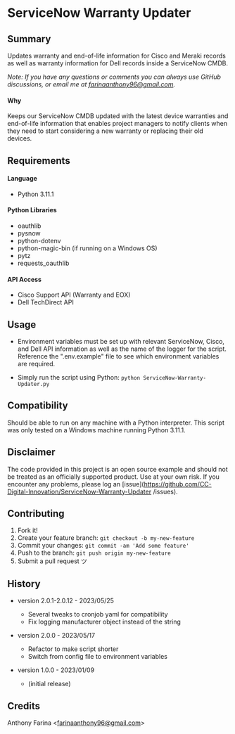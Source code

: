 # ServiceNow Warranty Updater

## Summary
Updates warranty and end-of-life information for Cisco and Meraki records as 
well as warranty information for Dell records inside a ServiceNow CMDB.

_Note: If you have any questions or comments you can always use GitHub
discussions, or email me at farinaanthony96@gmail.com._

#### Why
Keeps our ServiceNow CMDB updated with the latest device warranties and 
end-of-life information that enables project managers to notify clients when
they need to start considering a new warranty or replacing their old devices.

## Requirements

#### Language
- Python 3.11.1

#### Python Libraries
- oauthlib
- pysnow
- python-dotenv
- python-magic-bin (if running on a Windows OS)
- pytz
- requests_oauthlib

#### API Access
- Cisco Support API (Warranty and EOX)
- Dell TechDirect API

## Usage
- Environment variables must be set up with relevant ServiceNow, Cisco, and 
  Dell API information as well as the name of the logger for the script. 
  Reference the ".env.example" file to see which environment variables are 
  required.

- Simply run the script using Python:
  `python ServiceNow-Warranty-Updater.py`

## Compatibility
Should be able to run on any machine with a Python interpreter. This script
was only tested on a Windows machine running Python 3.11.1.

## Disclaimer
The code provided in this project is an open source example and should not
be treated as an officially supported product. Use at your own risk. If you
encounter any problems, please log an
[issue](https://github.com/CC-Digital-Innovation/ServiceNow-Warranty-Updater
/issues).

## Contributing
1. Fork it!
2. Create your feature branch: `git checkout -b my-new-feature`
3. Commit your changes: `git commit -am 'Add some feature'`
4. Push to the branch: `git push origin my-new-feature`
5. Submit a pull request ツ

## History
-  version 2.0.1-2.0.12 - 2023/05/25
    - Several tweaks to cronjob yaml for compatibility
    - Fix logging manufacturer object instead of the string

-  version 2.0.0 - 2023/05/17
    - Refactor to make script shorter
    - Switch from config file to environment variables

-  version 1.0.0 - 2023/01/09
    - (initial release)

## Credits
Anthony Farina <<farinaanthony96@gmail.com>>
